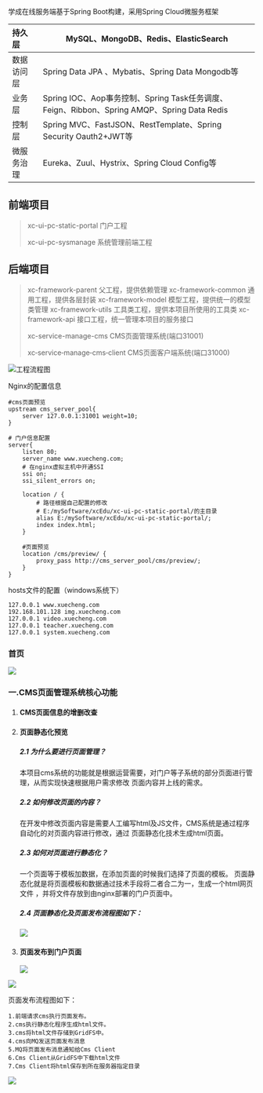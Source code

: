 学成在线服务端基于Spring Boot构建，采用Spring Cloud微服务框架

| 持久层     | **MySQL、MongoDB、Redis、ElasticSearch**                     |
| :--------- | ------------------------------------------------------------ |
| 数据访问层 | Spring Data JPA 、Mybatis、Spring Data Mongodb等             |
| 业务层     | Spring IOC、Aop事务控制、Spring Task任务调度、Feign、Ribbon、Spring AMQP、Spring Data Redis |
| 控制层     | Spring MVC、FastJSON、RestTemplate、Spring Security Oauth2+JWT等 |
| 微服务治理 | Eureka、Zuul、Hystrix、Spring Cloud Config等                 |



## 前端项目

> xc-ui-pc-static-portal      门户工程
>
> xc-ui-pc-sysmanage      系统管理前端工程
>
> 



## 后端项目

>xc-framework-parent                      父工程，提供依赖管理
>xc-framework-common                  通用工程，提供各层封装
>xc-framework-model                      模型工程，提供统一的模型类管理
>xc-framework-utils                         工具类工程，提供本项目所使用的工具类
>xc-framework-api                           接口工程，统一管理本项目的服务接口
>
>xc-service-manage-cms                CMS页面管理系统(端口31001)
>
>xc‐service‐manage‐cms‐client     CMS页面客户端系统(端口31000)
>
>

![工程流程图](assets/20200307154408.png)

Nginx的配置信息

```nginx
#cms页面预览
upstream cms_server_pool{
	server 127.0.0.1:31001 weight=10;
}

# 门户信息配置
server{
    listen 80;
    server_name www.xuecheng.com;
    # 在nginx虚拟主机中开通SSI
    ssi on;
    ssi_silent_errors on;

    location / {
        # 路径根据自己配置的修改
        # E:/mySoftware/xcEdu/xc-ui-pc-static-portal/的主目录
        alias E:/mySoftware/xcEdu/xc-ui-pc-static-portal/; 
        index index.html;
    }
    
    #页面预览
    location /cms/preview/ {
	    proxy_pass http://cms_server_pool/cms/preview/;
    }
}
```

hosts文件的配置（windows系统下）

```
127.0.0.1 www.xuecheng.com
192.168.101.128 img.xuecheng.com
127.0.0.1 video.xuecheng.com
127.0.0.1 teacher.xuecheng.com
127.0.0.1 system.xuecheng.com
```

### 首页

![](https://my-images-bed.oss-cn-hangzhou.aliyuncs.com/images/20200307194700.png)

### 一.CMS页面管理系统核心功能

1. ####  CMS页面信息的增删改查

2. ####  页面静态化预览

   ##### 2.1 为什么要进行页面管理？  

     本项目cms系统的功能就是根据运营需要，对门户等子系统的部分页面进行管理，从而实现快速根据用户需求修改
   页面内容并上线的需求。  

   ##### 2.2   如何修改页面的内容？  

     在开发中修改页面内容是需要人工编写html及JS文件，CMS系统是通过程序自动化的对页面内容进行修改，通过
   页面静态化技术生成html页面。  

   ##### 2.3   如何对页面进行静态化？  

     一个页面等于模板加数据，在添加页面的时候我们选择了页面的模板。
   页面静态化就是将页面模板和数据通过技术手段将二者合二为一，生成一个html网页文件  ，并将文件存放到由nginx部署的门户页面中。

   ##### 2.4 页面静态化及页面发布流程图如下：  

   <img src="https://my-images-bed.oss-cn-hangzhou.aliyuncs.com/images/20200307194026.png"/>

3. #### 页面发布到门户页面

   ![](https://my-images-bed.oss-cn-hangzhou.aliyuncs.com/images/20200307223454.png)

![](https://my-images-bed.oss-cn-hangzhou.aliyuncs.com/images/20200307192713.png)

  页面发布流程图如下：  

```
1.前端请求cms执行页面发布。
2.cms执行静态化程序生成html文件。
3.cms将html文件存储到GridFS中。
4.cms向MQ发送页面发布消息
5.MQ将页面发布消息通知给Cms Client
6.Cms Client从GridFS中下载html文件
7.Cms Client将html保存到所在服务器指定目录  
```

![](https://my-images-bed.oss-cn-hangzhou.aliyuncs.com/images/20200307224637.png)



